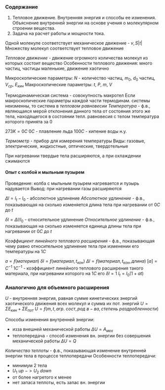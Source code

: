 ### Содержание
1. Тепловое движение. Внутренняя энергия и способы ее изменения. Объяснение
внутренней энергии на основе учения о молекулярном строении вещества.
2. Задача на расчет работы и мощности тока.

Одной молекуле соответствует механическое движение - $v, S|t|$ 
Множеству молекул соответствует тепловое движение

_Тепловое движение_ - движение огромного количества молекул из которых состоит вещество
Особенности теплового движения: много частиц, частицы маленькие, движение хаотично

Микроскопические параметры: $N$ - количество частиц, $m_0$, $d_0$ частиц, $V_{ср}$, $E_{кин}$
Макроскопические параметры: $t$, $P$, $m$, $V$ 

Термодинамическая система - совокупность макротел
Если макроскопические параметры каждой части термодинам. системы неизменны, то система в _тепловом равновесии_
_Температура_ - ф.в., являющаяся мерой отклонения данного тела от состояния этого же тела, находящегося в состоянии тепл. равновесия с телом температура которого принята за 0

$273K = 0C$
$0C$ - плавление льда
$100C$ - кипение воды н.у.

_Термометр_ - прибор для измерения температуры
Виды: газовые, электрические, жидкостные, оптические, твердотельные

При нагревании твердые тела расширяются, а при охлаждении сжимаются
#### Опыт с колбой и мыльным пузырем
Проведение: колба с мыльным пузырем нагревается и пузырь надувается
Вывод: при нагревании газы расширяются

$Δl = l_t - l_0$ - абсолютное удлинение
_Абсолютное удлинение_ - ф.в., показывающая на сколько изменяется длина тела при нагревании от $0C$ до $t$

$δl = Δl / l_0$ - относительное удлинение
_Относительное удлинение_ - ф.в., показывающая на сколько изменяется единица длины тела при нагревании от $0C$ до $t$

_Коэффициент линейного теплового расширения_ - ф.в., показывающая чему равно относительное удлинение тела при изменении его температуры на $1C$

$a = ƒ(материал)$
$δl = ƒ(материал, t_{кон})$
$Δl = ƒ(материал, t_{кон}, длина)$
$[a] = C^{-1}$
$1 C^{-1}$ - коэффициент линейного теплового расширения такого материала, при нагревании которого на $1C$ его $δl = 1$
$l_t = l_0(1 + at)$
### Аналогично для объемного расширения

$U$ - внутренняя энергия, равная сумме кинетических энергий хаотического движения всех молекул и сумма их пот. энергий
$U = Σ E_{кин} + Σ E_{пот}$
$U = ƒ(m, t, агр. \ сост,род \ в-ва, степень \ раздробленности)$


Способы изменения внутренней энергии:
* изза внешней механической работы $ΔU = A_{мех}$
* теплопередача - способ изменения вн. энергии без совершения механической работы $ΔU = Q$

_Количество теплоты_ - ф.в., показывающая изменение внутренней энергии тела в процессе теплопередачи
Особенности теплопередачи:
* минимум 2 тела
* $U_{1} \ up \ -> U_{2} \ down$
* от более нагретого к менее
* нет запаса теплоты, есть запас вн. энергии

